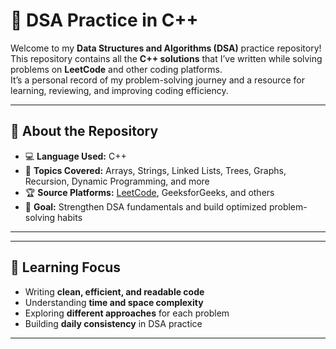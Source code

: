 # 🧩 DSA Practice in C++

Welcome to my **Data Structures and Algorithms (DSA)** practice repository!  
This repository contains all the **C++ solutions** that I’ve written while solving problems on **LeetCode** and other coding platforms.  
It’s a personal record of my problem-solving journey and a resource for learning, reviewing, and improving coding efficiency.

---

## 🚀 About the Repository

- 💻 **Language Used:** C++  
- 🧠 **Topics Covered:** Arrays, Strings, Linked Lists, Trees, Graphs, Recursion, Dynamic Programming, and more  
- 🏆 **Source Platforms:** [LeetCode](https://leetcode.com/), GeeksforGeeks, and others  
- 🎯 **Goal:** Strengthen DSA fundamentals and build optimized problem-solving habits  

---

---

## 🧠 Learning Focus

- Writing **clean, efficient, and readable code**  
- Understanding **time and space complexity**  
- Exploring **different approaches** for each problem  
- Building **daily consistency** in DSA practice  

---
